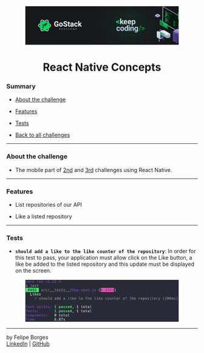 <div align="center">
	<a href="https://rocketseat.com.br/gostack" target="_blank">
		<img src="../.github/gostackimg.png" alt="Logo" style="max-width:80%"/>
	</a>
</div>

<div align="center">
	<h1>React Native Concepts</h1>
</div>

### Summary

- [About the challenge](#about-the-challenge)

- [Features](#Features)

- [Tests](#Tests)

- [Back to all challenges](https://github.com/felipejsborges/gostack_bootcamp_challenges)
<hr>

### About the challenge

- The mobile part of [2nd](https://github.com/felipejsborges/gostack_bootcamp_challenges/tree/master/02_nodejs_concepts) and [3rd](https://github.com/felipejsborges/gostack_bootcamp_challenges/tree/master/03_reactjs_concepts) challenges using React Native.
<hr>

### Features

- List repositories of our API

- Like a listed repository
<hr>

### Tests

- **`should add a like to the like counter of the repository`**: In order for this test to pass, your application must allow click on the Like button, a like be added to the listed repository and this update must be displayed on the screen.

<div align="center" style="margin-top: 16px;">	
	<img src="./.github/tests.png" alt="tests" style="max-width:80%"/>
</div>
<hr>

by Felipe Borges<br>
[LinkedIn](https://www.linkedin.com/in/felipejsborges) | [GitHub](https://github.com/felipejsborges)
